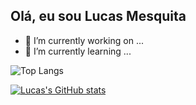 ## Olá, eu sou Lucas Mesquita

- 🔭 I’m currently working on ...
- 🌱 I’m currently learning ...

![Top Langs](https://github-readme-stats.vercel.app/api/top-langs/?username=anuraghazra&layout=compact&show_icons=true&theme=tokyonight)

[![Lucas's GitHub stats](https://github-readme-stats-eight-gray-46.vercel.app/api?username=LucasMesquitaF&show_icons=true&theme=tokyonight)](https://github.com/LucasMesquitaF/github-readme-stats)



